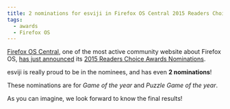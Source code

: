 ```yaml
---
title: 2 nominations for esviji in Firefox OS Central 2015 Readers Choice Awards!
tags:
  - awards
  - Firefox OS
---
```


[Firefox OS Central](http://firefoxoscentral.com/), one of the most active community website about Firefox OS, [has just announced](https://twitter.com/fxoscentral/status/670977719124041728) its [2015 Readers Choice Awards Nominations](http://firefoxoscentral.com/firefox-os-central-2015-readers-choice-awards-nomination/).

esviji is really proud to be in the nominees, and has even **2 nominations**!

These nominations are for *Game of the year* and *Puzzle Game of the year*.

As you can imagine, we look forward to know the final results!
